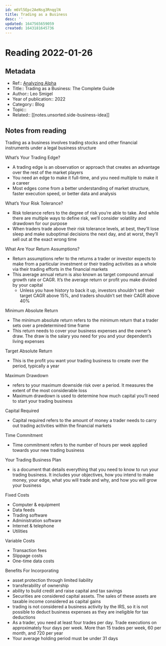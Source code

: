 ```yaml
---
id: m6Vl5Epc2AeNsg3RnqglN
title: Trading as a Business
desc: ''
updated: 1647565659059
created: 1643181645736
---
```

# Reading 2022-01-26

## Metadata

- Ref:: [Analyzing Alpha](https://analyzingalpha.com/trading-business)
- Title:: Trading as a Business: The Complete Guide
- Author:: Leo Smigel
- Year of publication:: 2022
- Category:: Blog
- Topic::
- Related:: [[notes.unsorted.side-business-idea]]

## Notes from reading

Trading as a business involves trading stocks and other financial instruments under a legal business structure

What’s Your Trading Edge?  
- A trading edge is an observation or approach that creates an advantage over the rest of the market players
- You need an edge to make it full-time, and you need multiple to make it a career
- Most edges come from a better understanding of market structure, faster execution speed, or better data and analysis

What’s Your Risk Tolerance?
- Risk tolerance refers to the degree of risk you’re able to take. And while there are multiple ways to define risk, we’ll consider volatility and drawdown for our purpose
- When traders trade above their risk tolerance levels, at best, they’ll lose sleep and make suboptimal decisions the next day, and at worst, they’ll sell out at the exact wrong time

What Are Your Return Assumptions?
- Return assumptions refer to the returns a trader or investor expects to make from a particular investment or their trading activities as a whole via their trading efforts in the financial markets
- This average annual return is also known as target compound annual growth rate or CAGR. It’s the average return or profit you make divided by your capital
  - Unless you have history to back it up, investors shouldn’t set their target CAGR above 15%, and traders shouldn’t set their CAGR above 40%

Minimum Absolute Return
- The minimum absolute return refers to the minimum return that a trader sets over a predetermined time frame
- This return needs to cover your business expenses and the owner’s draw. The draw is the salary you need for you and your dependent’s living expenses

Target Absolute Return
- This is the profit you want your trading business to create over the period, typically a year

Maximum Drawdown
- refers to your maximum downside risk over a period. It measures the extent of the most considerable loss
- Maximum drawdown is used to determine how much capital you’ll need to start your trading business

Capital Required
- Capital required refers to the amount of money a trader needs to carry out trading activities within the financial markets

Time Commitment
- Time commitment refers to the number of hours per week applied towards your new trading business

Your Trading Business Plan
- is a document that details everything that you need to know to run your trading business. It includes your objectives, how you intend to make money, your edge, what you will trade and why, and how you will grow your business

Fixed Costs
- Computer & equipment
- Data feeds
- Trading software
- Administration software
- Internet & telephone
- Utilities

Variable Costs
- Transaction fees
- Slippage costs
- One-time data costs

Benefits For Incorporating
- asset protection through limited liability
- transferability of ownership
- ability to build credit and raise capital and tax savings
- Securities are considered capital assets. The sales of these assets are taxable income considered as capital gains
- trading is not considered a business activity by the IRS, so it is not possible to deduct business expenses as they are ineligible for tax deductions
- As a trader, you need at least four trades per day. Trade executions on approximately four days per week. More than 15 trades per week, 60 per month, and 720 per year
- Your average holding period must be under 31 days